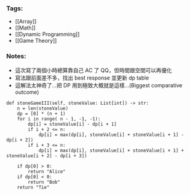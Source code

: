 ### Tags:
- [[Array]]
- [[Math]]
- [[Dynamic Programming]]
- [[Game Theory]]
### Notes:
- 這次寫了兩個小時總算靠自己 AC 了 QQ，但時間跟空間可以再優化
- 寫法跟前面差不多，找出 best response 並更新 dp table
- 這解法太神奇了...把 DP 用到極致大概就是這樣...(Biggest comparative outcome)
```python=
def stoneGameIII(self, stoneValue: List[int]) -> str:
    n = len(stoneValue)
    dp = [0] * (n + 1)
    for i in range( n - 1, -1, -1):
        dp[i] = stoneValue[i] - dp[i + 1]
        if i + 2 <= n:
            dp[i] = max(dp[i], stoneValue[i] + stoneValue[i + 1] - dp[i + 2])
        if i + 3 <= n:
            dp[i] = max(dp[i], stoneValue[i] + stoneValue[i + 1] + stoneValue[i + 2] - dp[i + 3]) 

    if dp[0] > 0:
        return "Alice"
    if dp[0] < 0:
        return "Bob"
    return "Tie"
```

